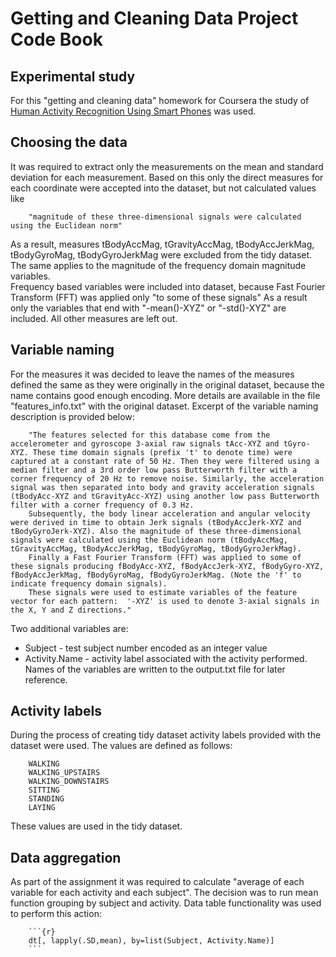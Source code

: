 Getting and Cleaning Data Project Code Book
========================================================

Experimental study
------------------
For this "getting and cleaning data" homework for Coursera the study of [Human Activity Recognition Using Smart Phones](http://archive.ics.uci.edu/ml/datasets/Human+Activity+Recognition+Using+Smartphones) was used.

Choosing the data
--------------------------------
It was required to extract only the measurements on the mean and standard deviation for each measurement.
Based on this only the direct measures for each coordinate were accepted into the dataset, but not calculated values like

		"magnitude of these three-dimensional signals were calculated using the Euclidean norm"
	
As a result, measures tBodyAccMag, tGravityAccMag, tBodyAccJerkMag, tBodyGyroMag, tBodyGyroJerkMag were excluded from the tidy dataset.
The same applies to the magnitude of the frequency domain magnitude variables.	
Frequency based variables were included into dataset, because Fast Fourier Transform (FFT) was applied only "to some of these signals"
As a result only the variables that end with "-mean()-XYZ" or "-std()-XYZ" are included. All other measures are left out.

Variable naming
----------------
For the measures it was decided to leave the names of the measures defined the same as they were originally in the original dataset, because the name contains good enough encoding. More details are available in the file "features_info.txt" with the original dataset.
Excerpt of the variable naming description is provided below:

		"The features selected for this database come from the accelerometer and gyroscope 3-axial raw signals tAcc-XYZ and tGyro-XYZ. These time domain signals (prefix 't' to denote time) were captured at a constant rate of 50 Hz. Then they were filtered using a median filter and a 3rd order low pass Butterworth filter with a corner frequency of 20 Hz to remove noise. Similarly, the acceleration signal was then separated into body and gravity acceleration signals (tBodyAcc-XYZ and tGravityAcc-XYZ) using another low pass Butterworth filter with a corner frequency of 0.3 Hz. 
		Subsequently, the body linear acceleration and angular velocity were derived in time to obtain Jerk signals (tBodyAccJerk-XYZ and tBodyGyroJerk-XYZ). Also the magnitude of these three-dimensional signals were calculated using the Euclidean norm (tBodyAccMag, tGravityAccMag, tBodyAccJerkMag, tBodyGyroMag, tBodyGyroJerkMag). 
		Finally a Fast Fourier Transform (FFT) was applied to some of these signals producing fBodyAcc-XYZ, fBodyAccJerk-XYZ, fBodyGyro-XYZ, fBodyAccJerkMag, fBodyGyroMag, fBodyGyroJerkMag. (Note the 'f' to indicate frequency domain signals).
		These signals were used to estimate variables of the feature vector for each pattern:  '-XYZ' is used to denote 3-axial signals in the X, Y and Z directions."

Two additional variables are:
* Subject - test subject number encoded as an integer value
* Activity.Name - activity label associated with the activity performed.
Names of the variables are written to the output.txt file for later reference.

Activity labels
----------------
During the process of creating tidy dataset activity labels provided with the dataset were used.
The values are defined as follows:
	
		WALKING
		WALKING_UPSTAIRS
		WALKING_DOWNSTAIRS
		SITTING
		STANDING
		LAYING

These values are used in the tidy dataset.

Data aggregation
-----------------
As part of the assignment it was required to calculate "average of each variable for each activity and each subject".
The decision was to run mean function grouping by subject and activity. Data table functionality was used to perform this action:
		
		```{r}
		dt[, lapply(.SD,mean), by=list(Subject, Activity.Name)]
		```
		

